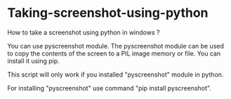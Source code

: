 # Taking-screenshot-using-python
How to take a screenshot using python in windows ?

You can use pyscreenshot module. 
The pyscreenshot module can be used to copy the contents of the screen to a PIL image memory or file. You can install it using pip.

This script will only work if you installed "pyscreenshot" module in python.

For installing "pyscreenshot" use command "pip install pyscreenshot".
